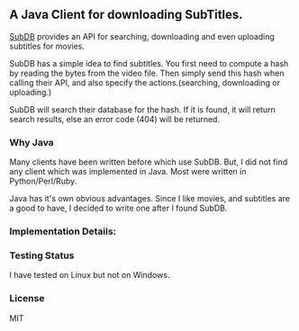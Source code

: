 ## A Java Client for downloading SubTitles.

[SubDB](http://thesubdb.com/api) provides an API for searching, downloading and even uploading subtitles for movies. 

SubDB has a simple idea to find subtitles.
You first need to compute a hash by reading the bytes from the video file.
Then simply send this hash when calling their API, and also specify the actions.(searching, downloading or uploading.)

SubDB will search their database for the hash. 
If it is found, it will return search results, else an error code (404) will be returned.

### Why Java

Many clients have been written before which use SubDB.
But, I did not find any client which was implemented in Java. Most were written in Python/Perl/Ruby.

Java has it's own obvious advantages. 
Since I like movies, and subtitles are a good to have, I decided to write one after I found SubDB.

### Implementation Details:


### Testing Status
I have tested on Linux but not on Windows.


### License
MIT
 




